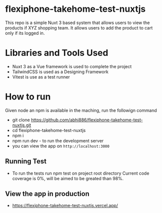 # flexiphone-takehome-test-nuxtjs
This repo is a simple Nuxt 3 based system that allows users to view the products if XYZ shopping team. It allows users to add the product to cart only if its logged in. 

# Libraries and Tools Used
- Nuxt 3 as a Vue framework is used to complete the project
- TailwindCSS is used as a Designing Framework
- Vitest is use as a test runner
# How to run 

Given node an npm is available in the maching, run the followign command
- git clone https://github.com/abhi886/flexiphone-takehome-test-nuxtjs.git
- cd flexiphone-takehome-test-nuxtjs
- npm i
- npm run dev - to run the development server
- you can view the app on `http://localhost:3000`
  
## Running Test
- To run the tests run npm test on project root directory
  Current code coverage is 0%, will be aimed to be greated than 98%.

## View the app in production
- https://flexiphone-takehome-test-nuxtjs.vercel.app/

